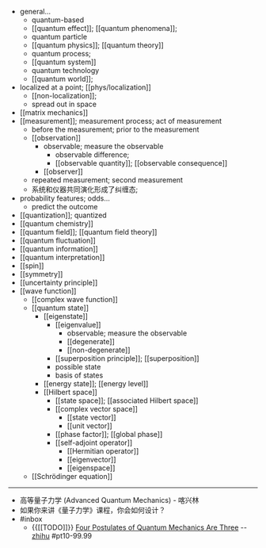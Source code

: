 - general...
    - quantum-based
    - [[quantum effect]]; [[quantum phenomena]];
    - quantum particle
    - [[quantum physics]]; [[quantum theory]]
    - quantum process;
    - [[quantum system]]
    - quantum technology
    - [[quantum world]];
- localized at a point; [[phys/localization]]
    - [[non-localization]];
    - spread out in space
- [[matrix mechanics]]
- [[measurement]]; measurement process; act of measurement
    - before the measurement; prior to the measurement
    - [[observation]]
        - observable; measure the observable
            - observable difference;
            - [[observable quantity]]; [[observable consequence]]
        - [[observer]]
    - repeated measurement; second measurement
    - 系统和仪器共同演化形成了纠缠态;
- probability features; odds...
    - predict the outcome
- [[quantization]]; quantized
- [[quantum chemistry]]
- [[quantum field]]; [[quantum field theory]]
- [[quantum fluctuation]]
- [[quantum information]]
- [[quantum interpretation]]
- [[spin]]
- [[symmetry]]
- [[uncertainty principle]]
- [[wave function]]
    - [[complex wave function]]
    - [[quantum state]]
        - [[eigenstate]]
            - [[eigenvalue]]
                - observable; measure the observable
                - [[degenerate]]
                - [[non-degenerate]]
            - [[superposition principle]]; [[superposition]]
            - possible state
            - basis of states
        - [[energy state]]; [[energy level]]
        - [[Hilbert space]]
            - [[state space]]; [[associated Hilbert space]]
            - [[complex vector space]]
                - [[state vector]]
                - [[unit vector]]
            - [[phase factor]]; [[global phase]]
            - [[self-adjoint operator]]
                - [[Hermitian operator]]
                - [[eigenvector]]
                - [[eigenspace]]
    - [[Schrödinger equation]]
- ---
- 高等量子力学 (Advanced Quantum Mechanics) - 喀兴林
- 如果你来讲《量子力学》课程，你会如何设计？
- #inbox
    - {{[[TODO]]}} [Four Postulates of Quantum Mechanics Are Three](https://link.zhihu.com/?target=https%3A//journals.aps.org/prl/abstract/10.1103/PhysRevLett.126.110402) -- [zhihu](https://www.zhihu.com/question/451908940) #pt10-99.99
